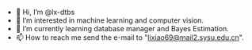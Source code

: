 - 👋 Hi, I’m @lx-dtbs
- 👀 I’m interested in machine learning and computer vision.
- 🌱 I’m currently learning database manager and Bayes Estimation.
- 📫 How to reach me send the e-mail to "lixiao69@mail2.sysu.edu.cn".

<!---
lx-dtbs/lx-dtbs is a ✨ special ✨ repository because its `README.md` (this file) appears on your GitHub profile.
You can click the Preview link to take a look at your changes.
--->
